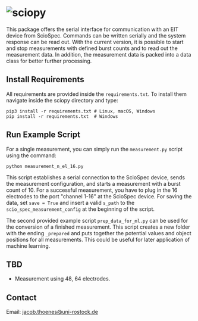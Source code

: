 # ![sciopy](https://raw.githubusercontent.com/spatialaudio/sciopy/dev/doc/images/logo_sciopy.jpg)

This package offers the serial interface for communication with an EIT device from ScioSpec. Commands can be written serially and the system response can be read out. With the current version, it is possible to start and stop measurements with defined burst counts and to read out the measurement data. In addition, the measurement data is packed into a data class for better further processing.

## Install Requirements

All requirements are provided inside the `requirements.txt`. To install them navigate inside the sciopy directory and type:

    pip3 install -r requirements.txt # Linux, macOS, Windows
    pip install -r requirements.txt  # Windows

## Run Example Script

For a single measurement, you can simply run the `measurement.py` script using the command:

    python measurement_n_el_16.py

This script establishes a serial connection to the ScioSpec device, sends the measurement configuration, and starts a 
measurement with a burst count of 10. For a successful measurement, you have to plug in the 16 electrodes to the port "channel 1-16" at the ScioSpec device. For saving the data, set `save = True` and insert a valid `s_path` to the `scio_spec_measurement_config` at the beginning of the script.

The second provided example script `prep_data_for_ml.py` can be used for the conversion of a finished measurement.
This script creates a new folder with the ending `_prepared` and puts together the potential values and object positions for all measurements. This could be useful for later application of machine learning. 


## TBD

- Measurement using 48, 64 electrodes.

## Contact

Email: jacob.thoenes@uni-rostock.de
